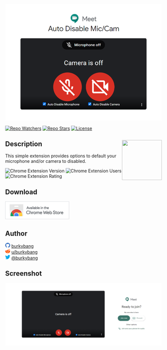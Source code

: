 ![Header](image/Large%20Promo%20Tile.png "Header")

[![Repo Watchers](https://img.shields.io/github/watchers/burkybang/Google-Meet-Auto-Disable-Mic-Cam?style=social)](../../watchers)
[![Repo Stars](https://img.shields.io/github/stars/burkybang/Google-Meet-Auto-Disable-Mic-Cam?style=social)](../../stargazers)
[![License](https://img.shields.io/github/license/burkybang/Google-Meet-Auto-Disable-Mic-Cam?logo=github)](LICENSE)

## Description [<img src="https://raw.githubusercontent.com/burkybang/Google-Meet-Auto-Disable-Camera/master/icon/icon128.png" align="right" width="128" height="128"/>](https://chrome.google.com/webstore/detail/dgggcpmnponfpgnifbdohajbdkbgjlhd)

This simple extension provides options to default your microphone and/or camera to disabled.

![Chrome Extension Version](https://img.shields.io/chrome-web-store/v/dgggcpmnponfpgnifbdohajbdkbgjlhd?label=version&logo=google-chrome&logoColor=ffce43)
![Chrome Extension Users](https://img.shields.io/endpoint?url=https%3A%2F%2Fburkybang.com%2Fget_chrome_extension_users%2F%3Fid%3Ddgggcpmnponfpgnifbdohajbdkbgjlhd%26output%3Dshields-io%26number-only%3D1&logoColor=ffce43)
![Chrome Extension Rating](https://img.shields.io/chrome-web-store/stars/dgggcpmnponfpgnifbdohajbdkbgjlhd?logo=google-chrome&logoColor=ffce43)

## Download

[![Google Chrome](https://github.com/burkybang/burkybang/raw/master/Images/chrome-web-store.png "Google Chrome")](https://chrome.google.com/webstore/detail/dgggcpmnponfpgnifbdohajbdkbgjlhd)

## Author

![GitHub](https://github.com/burkybang/burkybang/raw/master/Images/github16.png "GitHub") [burkybang](https://github.com/burkybang)  
![Reddit](https://github.com/burkybang/burkybang/raw/master/Images/reddit16.png "Reddit") [u/burkybang](https://reddit.com/u/burkybang)  
![Twitter](https://github.com/burkybang/burkybang/raw/master/Images/twitter16.png "Twitter") [@burkybang](https://twitter.com/burkybang)

## Screenshot

![Screenshot](image/Marquee%20Promo%20Tile.png "Screenshot")